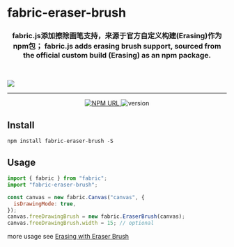 # fabric-eraser-brush

<h3 align="center">
    fabric.js添加擦除画笔支持，来源于官方自定义构建(Erasing)作为npm包；
    fabric.js adds erasing brush support, sourced from the official custom build (Erasing) as an npm package.
</h3>

<br/>

![](https://kid-1912.github.io/img/FabricJS.jpg)

---

<p align="center">
  <a href="https://www.npmjs.com/package/fabric-eraser-brush">
    <img
     alt="NPM URL"
     src="https://img.shields.io/badge/npm-fabricEraserBrush?logo=npm">
  </a>
  <img
     alt="version"
     src="https://img.shields.io/badge/version-1.0.1-blue">
</p>

## Install

```shell
npm install fabric-eraser-brush -S
```

## Usage

```js
import { fabric } from "fabric";
import "fabric-eraser-brush";

const canvas = new fabric.Canvas("canvas", {
  isDrawingMode: true,
});
canvas.freeDrawingBrush = new fabric.EraserBrush(canvas);
canvas.freeDrawingBrush.width = 15; // optional
```

more usage see [Erasing with Eraser Brush](http://fabricjs.com/erasing)
